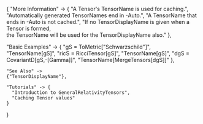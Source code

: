 {
  "More Information" -> {
      "A Tensor's TensorName is used for caching.",
      "Automatically generated TensorNames end in -Auto.",
      "A TensorName that ends in -Auto is not cached.",
      "If no TensorDisplayName is given when a Tensor is formed, \
the TensorName will be used for the TensorDisplayName also."
  },

  "Basic Examples" -> {
    "gS = ToMetric[\"Schwarzschild\"]",
    "TensorName[gS]",
    "ricS = RicciTensor[gS]",
    "TensorName[gS]",
    "dgS = CovariantD[gS,-\[Gamma]]",
    "TensorName[MergeTensors[dgS]]"
    },

    "See Also" ->
    {"TensorDisplayName"},

    "Tutorials" -> {
      "Introduction to GeneralRelativityTensors",
      "Caching Tensor values"
    }

}
